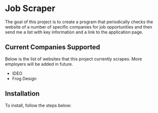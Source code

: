 # Job Scraper
The goal of this project is to create a program that periodically checks the website of a number of specific companies for job opportunities and then send 
me a list with key information and a link to the application page.

## Current Companies Supported
Below is the list of websites that this project currently scrapes. More employers will be added in future.
- IDEO
- Frog Design

## Installation
To install, follow the steps below:
